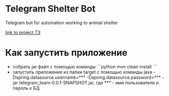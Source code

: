 # Telegram Shelter Bot

Telegram bot for automation working to animal shelter

[link to project T3](https://skyengpublic.notion.site/4509dd17f5f840f1ba6807fe83aa9c15)

# Как запустить приложение
- собрать jar файл с помощью команды \```python
mvn clean install
\```
- запустить приложение из папки target с помощью команды java -Dspring.datasource.username=*** -Dspring.datasource.password=*** -jar telegram_team-0.0.1-SNAPSHOT.jar, где *** - имя пользователя и пароль к БД
  
